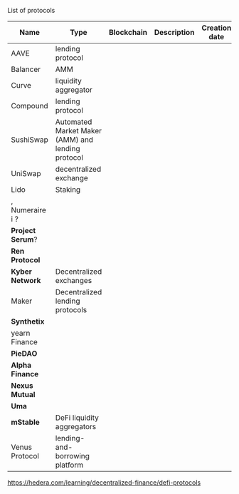 List of protocols

| Name               | Type                                              | Blockchain | Description | Creation date | Website | Gov token |
| ------------------ | ------------------------------------------------- | ---------- | ----------- | ------------- | ------- | --------- |
| AAVE               | lending protocol                                  |            |             |               |         |           |
| Balancer           | AMM                                               |            |             |               |         |           |
| Curve              | liquidity aggregator                              |            |             |               |         |           |
| Compound           | lending protocol                                  |            |             |               |         |           |
| SushiSwap          | Automated Market Maker (AMM) and lending protocol |            |             |               |         |           |
| UniSwap            | decentralized exchange                            |            |             |               |         |           |
| Lido               | Staking                                           |            |             |               |         |           |
| , Numeraire i ?    |                                                   |            |             |               |         |           |
| **Project Serum**? |                                                   |            |             |               |         |           |
| **Ren Protocol**   |                                                   |            |             |               |         |           |
| **Kyber Network**  | Decentralized exchanges                           |            |             |               |         |           |
| Maker              | Decentralized lending protocols                   |            |             |               |         |           |
| **Synthetix**      |                                                   |            |             |               |         |           |
| yearn Finance      |                                                   |            |             |               |         |           |
| **PieDAO**         |                                                   |            |             |               |         |           |
| **Alpha Finance**  |                                                   |            |             |               |         |           |
| **Nexus Mutual**   |                                                   |            |             |               |         |           |
| **Uma**            |                                                   |            |             |               |         |           |
| **mStable**        | DeFi liquidity aggregators                        |            |             |               |         | MTA,      |
| Venus Protocol     | lending-and-borrowing platform                    |            |             |               |         |           |

https://hedera.com/learning/decentralized-finance/defi-protocols
